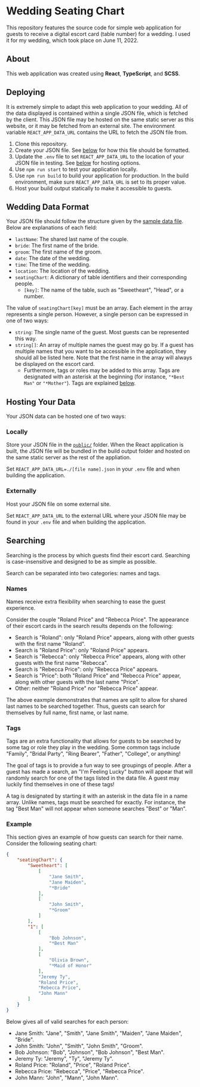 # Wedding Seating Chart

This repository features the source code for simple web application for guests to receive a digital escort card (table number) for a wedding. I used it for my wedding, which took place on June 11, 2022.

## About
This web application was created using **React**, **TypeScript**, and **SCSS**.

## Deploying
It is extremely simple to adapt this web application to your wedding. All of the data displayed is contained within a single JSON file, which is fetched by the client. This JSON file may be hosted on the same static server as this website, or it may be fetched from an external site. The environment variable `REACT_APP_DATA_URL` contains the URL to fetch the JSON file from.

1. Clone this repository.
1. Create your JSON file. See [below](#wedding-data-format) for how this file should be formatted.
1. Update the `.env` file to set `REACT_APP_DATA_URL` to the location of your JSON file in testing. See [below](#hosting-your-data) for hosting options.
1. Use `npm run start` to test your application locally.
1. Use `npm run build` to build your application for production. In the build environment, make sure `REACT_APP_DATA_URL` is set to its proper value.
1. Host your build output statically to make it accessible to guests.

## Wedding Data Format
Your JSON file should follow the structure given by the [sample data file](./public/sample-data.json). Below are explanations of each field:

* `lastName`: The shared last name of the couple.
* `bride`: The first name of the bride.
* `groom`: The first name of the groom.
* `date`: The date of the wedding.
* `time`: The time of the wedding.
* `location`: The location of the wedding.
* `seatingChart`: A dictionary of table identifiers and their corresponding people.
    * `[key]`: The name of the table, such as "Sweetheart", "Head", or a number.

The value of `seatingChart[key]` must be an array. Each element in the array represents a single person. However, a single person can be expressed in one of two ways:
* `string`: The single name of the guest. Most guests can be represented this way.
* `string[]`: An array of multiple names the guest may go by. If a guest has multiple names that you want to be accessible in the application, they should all be listed here. Note that the first name in the array will always be displayed on the escort card.
    * Furthermore, tags or roles may be added to this array. Tags are designated with an asterisk at the beginning (for instance, `"*Best Man"` or `"*Mother"`). Tags are explained [below](#searching).

## Hosting Your Data
Your JSON data can be hosted one of two ways:

### Locally
Store your JSON file in the [`public/`](/public) folder. When the React application is built, the JSON file will be bundled in the build output folder and hosted on the same static server as the rest of the appliation.

Set `REACT_APP_DATA_URL=./[file name].json` in your `.env` file and when building the application.

### Externally
Host your JSON file on some external site.

Set `REACT_APP_DATA_URL` to the external URL where your JSON file may be found in your `.env` file and when building the application.

## Searching
Searching is the process by which guests find their escort card. Searching is case-insensitive and designed to be as simple as possible.

Search can be separated into two categories: names and tags.

### Names
Names receive extra flexibility when searching to ease the guest experience.

Consider the couple "Roland Price" and "Rebecca Price". The appearance of their escort cards in the search results depends on the following:

* Search is "Roland": only "Roland Price" appears, along with other guests with the first name "Roland".
* Search is "Roland Price": only "Roland Price" appears.
* Search is "Rebecca": only "Rebecca Price" appears, along with other guests with the first name "Rebecca".
* Search is "Rebecca Price": only "Rebecca Price" appears.
* Search is "Price": both "Roland Price" and "Rebecca Price" appear, along with other guests with the last name "Price".
* Other: neither "Roland Price" nor "Rebecca Price" appear.

The above eaxmple demonstrates that names are split to allow for shared last names to be searched together. Thus, guests can search for themselves by full name, first name, or last name.

### Tags
Tags are an extra functionality that allows for guests to be searched by some tag or role they play in the wedding. Some common tags include "Family", "Bridal Party", "Ring Bearer", "Father", "College", or anything!

The goal of tags is to provide a fun way to see groupings of people. After a guest has made a search, an "I'm Feeling Lucky" button will appear that will randomly search for one of the tags listed in the data file. A guest may luckily find themselves in one of these tags!

A tag is designated by starting it with an asterisk in the data file in a name array. Unlike names, tags must be searched for exactly. For instance, the tag "Best Man" will not appear when someone searches "Best" or "Man".

### Example
This section gives an example of how guests can search for their name. Consider the following seating chart:

```json
{
    "seatingChart": {
        "Sweetheart": [
            [
                "Jane Smith",
                "Jane Maiden",
                "*Bride"
            ],
            [
                "John Smith",
                "*Groom"
            ]
        ],
        "1": [
            [
                "Bob Johnson",
                "*Best Man"
            ],
            [
                "Olivia Brown",
                "*Maid of Honor"
            ],
            "Jeremy Ty",
            "Roland Price",
            "Rebecca Price",
            "John Mann"
        ]
    }
}
```

Below gives all of valid searches for each person:

* Jane Smith: "Jane", "Smith", "Jane Smith", "Maiden", "Jane Maiden", "Bride".
* John Smith: "John", "Smith", "John Smith", "Groom".
* Bob Johnson: "Bob", "Johnson", "Bob Johnson", "Best Man".
* Jeremy Ty: "Jeremy", "Ty", "Jeremy Ty".
* Roland Price: "Roland", "Price", "Roland Price".
* Rebecca Price: "Rebecca", "Price", "Rebecca Price".
* John Mann: "John", "Mann", "John Mann".
